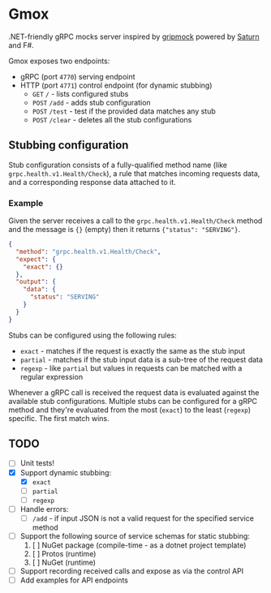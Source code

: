 # Gmox

.NET-friendly gRPC mocks server inspired by [gripmock](https://github.com/tokopedia/gripmock) powered by [Saturn](https://saturnframework.org/) and F#.

Gmox exposes two endpoints:

* gRPC (port `4770`) serving endpoint
* HTTP (port `4771`) control endpoint (for dynamic stubbing)
  * `GET` `/` - lists configured stubs
  * `POST` `/add` - adds stub configuration
  * `POST` `/test` - test if the provided data matches any stub
  * `POST` `/clear` - deletes all the stub configurations

## Stubbing configuration

Stub configuration consists of a fully-qualified method name (like `grpc.health.v1.Health/Check`), a rule that matches incoming requests data, and a corresponding response data attached to it.

### Example

Given the server receives a call to the `grpc.health.v1.Health/Check` method and the message is `{}` (empty) then it returns `{"status": "SERVING"}`.

```json
{
  "method": "grpc.health.v1.Health/Check",
  "expect": {
    "exact": {}
  }, 
  "output": {
    "data": {
      "status": "SERVING"
    }
  }
}
```

Stubs can be configured using the following rules:

* `exact` - matches if the request is exactly the same as the stub input
* `partial` - matches if the stub input data is a sub-tree of the request data
* `regexp` - like `partial` but values in requests can be matched with a regular expression

Whenever a gRPC call is received the request data is evaluated against the available stub configurations.
Multiple stubs can be configured for a gRPC method and they're evaluated from the most (`exact`) to the least (`regexp`) specific.
The first match wins. 

## TODO

* [ ] Unit tests!
* [x] Support dynamic stubbing:
  * [x] `exact`
  * [ ] `partial`
  * [ ] `regexp`
* [ ] Handle errors:
  * [ ] `/add` - if input JSON is not a valid request for the specified service method
* [ ] Support the following source of service schemas for static stubbing:
  1. [ ] NuGet package (compile-time - as a dotnet project template)
  2. [ ] Protos (runtime)
  3. [ ] NuGet (runtime)
* [ ] Support recording received calls and expose as via the control API
* [ ] Add examples for API endpoints
